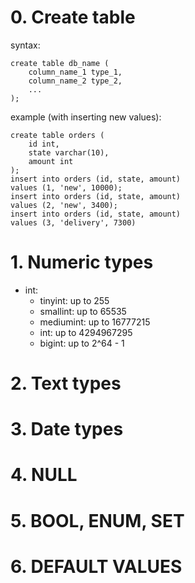 # 0. Create table

syntax:
```angular2html
create table db_name (
    column_name_1 type_1,
    column_name_2 type_2,
    ...
);
```

example (with inserting new values):
```angular2html
create table orders (
    id int,
    state varchar(10),
    amount int
);
insert into orders (id, state, amount)
values (1, 'new', 10000);
insert into orders (id, state, amount)
values (2, 'new', 3400);
insert into orders (id, state, amount)
values (3, 'delivery', 7300)
```

# 1. Numeric types

- int:
    - tinyint: up to 255
    - smallint: up to 65535
    - mediumint: up to 16777215
    - int: up to 4294967295
    - bigint: up to 2^64 - 1

# 2. Text types

# 3. Date types

# 4. NULL

# 5. BOOL, ENUM, SET

# 6. DEFAULT VALUES